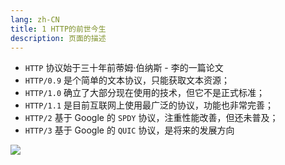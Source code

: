 ```yaml
---
lang: zh-CN
title: 1 HTTP的前世今生
description: 页面的描述
---
```




*   `HTTP` 协议始于三十年前蒂姆·伯纳斯 - 李的一篇论文
*   `HTTP/0.9` 是个简单的文本协议，只能获取文本资源；
*   `HTTP/1.0` 确立了大部分现在使用的技术，但它不是正式标准；
*   `HTTP/1.1` 是目前互联网上使用最广泛的协议，功能也非常完善；
*   `HTTP/2` 基于 Google 的 `SPDY` 协议，注重性能改善，但还未普及；
*   `HTTP/3` 基于 Google 的 `QUIC` 协议，是将来的发展方向

![](https://s.poetries.work/gitee/2019/12/89.png)
